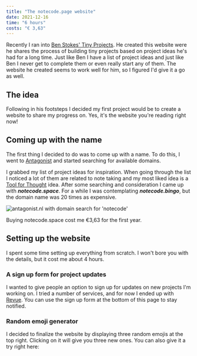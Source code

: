 ```yaml
---
title: "The notecode.page website"
date: 2021-12-16
time: "6 hours"
costs: "€ 3,63"
---
```

<script>
import SignUp from "../components/signup_form.svelte"
import Emojis from "../components/random_emojis.svelte"
</script>

Recently I ran into [Ben Stokes' Tiny Projects](https://tinyprojects.dev). He created this website were he shares the process of building tiny projects based on project ideas he's had for a long time. Just like Ben I have a list of project ideas and just like Ben I never get to complete them or even really start any of them. The website he created seems to work well for him, so I figured I'd give it a go as well.

## The idea
Following in his footsteps I decided my first project would be to create a website to share my progress on. Yes, it's the website you're reading right now! 

## Coming up with the name
The first thing I decided to do was to come up with a name. To do this, I went to [Antagonist](https://www.antagonist.nl) and started searching for available domains.

I grabbed my list of project ideas for inspiration. When going through the list I noticed a lot of them are related to note taking and my most liked idea is a [Tool for Thought](https://www.forthought.tools) idea. 
After some searching and consideration I came up with ***notecode.space***. For a while I was contemplating ***notecode.bingo***, but the domain name was 20 times as expensive.

![antagonist.nl with domain search for 'notecode'](img/notecodespace-antagonist.png)

Buying notecode.space cost me €3,63 for the first year.

## Setting up the website
I spent some time setting up everything from scratch. I won't bore you with the details, but it cost me about 4 hours.

### A sign up form for project updates
I wanted to give people an option to sign up for updates on new projects I'm working on. I tried a number of services, and for now I ended up with [Revue](https://www.getrevue.co/profile/notecodespace). You can use the sign up form at the bottom of this page to stay notified.

### Random emoji generator
I decided to finalize the website by displaying three random emojis at the top right. Clicking on it will give you three new ones. You can also give it a try right here:
<Emojis /><Emojis /><Emojis /><Emojis /><Emojis />

###

<SignUp />